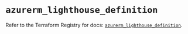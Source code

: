 # `azurerm_lighthouse_definition`

Refer to the Terraform Registry for docs: [`azurerm_lighthouse_definition`](https://registry.terraform.io/providers/hashicorp/azurerm/4.42.0/docs/resources/lighthouse_definition).
